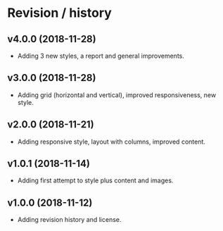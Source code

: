 Revision / history
========================

v4.0.0 (2018-11-28)
---------------------------

* Adding 3 new styles, a report and general improvements.

v3.0.0 (2018-11-28)
---------------------------

* Adding grid (horizontal and vertical), improved responsiveness, new style.


v2.0.0 (2018-11-21)
------------------------

* Adding responsive style, layout with columns, improved content.


v1.0.1 (2018-11-14)
------------------------

* Adding first attempt to style plus content and images.



v1.0.0 (2018-11-12)
------------------------

* Adding revision history and license.
